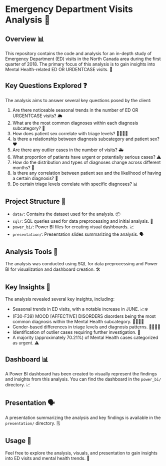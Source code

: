 # Emergency Department Visits Analysis 🏥

## Overview 📊
This repository contains the code and analysis for an in-depth study of Emergency Department (ED) visits in the North Canada area during the first quarter of 2018. The primary focus of this analysis is to gain insights into Mental Health-related ED OR URDENTCASE visits. 🧠

## Key Questions Explored ❓
The analysis aims to answer several key questions posed by the client:
1. Are there noticeable seasonal trends in the number of ED OR URGENTCASE visits? 🌦️
2. What are the most common diagnoses within each diagnosis subcategory? 💉
3. How does patient sex correlate with triage levels? 👩‍⚕️👨‍⚕️
4. Is there a relationship between diagnosis subcategory and patient sex? ❤️
5. Are there any outlier cases in the number of visits? 🚑
6. What proportion of patients have urgent or potentially serious cases? ⚠️
7. How do the distribution and types of diagnoses change across different months? 📅
8. Is there any correlation between patient sex and the likelihood of having a certain diagnosis? 👥
9. Do certain triage levels correlate with specific diagnoses? 📊

## Project Structure 📂
- `data/`: Contains the dataset used for the analysis. 📦
- `sql/`: SQL queries used for data preprocessing and initial analysis. 📝
- `power_bi/`: Power BI files for creating visual dashboards. 📈
- `presentation/`: Presentation slides summarizing the analysis. 🗣️


## Analysis Tools 🔧
The analysis was conducted using SQL for data preprocessing and Power BI for visualization and dashboard creation. 🛠️

## Key Insights 🧐
The analysis revealed several key insights, including:
- Seasonal trends in ED visits, with a notable increase in JUNE. 📈❄️
- (F30-F39) MOOD [AFFECTIVE] DISORDERS disorders being the most common diagnosis within the Mental Health subcategory. 💆‍♀️💆‍♂️
- Gender-based differences in triage levels and diagnosis patterns. 👩‍⚕️👨‍⚕️
- Identification of outlier cases requiring further investigation. 🚨
- A majority (approximately 70.21%) of Mental Health cases categorized as urgent. ⚠️

## Dashboard 📊
A Power BI dashboard has been created to visually represent the findings and insights from this analysis. You can find the dashboard in the `power_bi/` directory. 📈

## Presentation 🗣️
A presentation summarizing the analysis and key findings is available in the `presentation/` directory. 🗒️

## Usage 🚀
Feel free to explore the analysis, visuals, and presentation to gain insights into ED visits and mental health trends. 🧐

